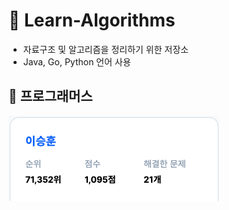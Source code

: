 # 🐑 Learn-Algorithms
- 자료구조 및 알고리즘을 정리하기 위한 저장소
- Java, Go, Python 언어 사용

## 🌟 프로그래머스

![프로그래머스 순위](./docs/img/20230312_프로그래머스.png)